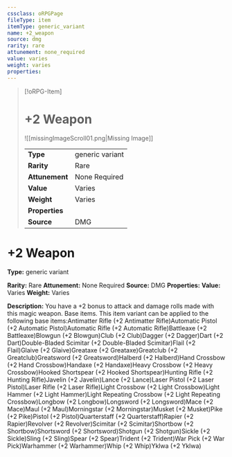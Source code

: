 ```yaml
---
cssclass: oRPGPage
fileType: item
itemType: generic_variant
name: +2_weapon
source: dmg
rarity: rare
attunement: none_required
value: varies
weight: varies
properties:
---
```

> [!oRPG-Item]
> # +2 Weapon
> ![[missingImageScroll01.png|Missing Image]]
>
> |  |   |
> |:--|---|
> |**Type** | generic variant |
> |**Rarity** | Rare |
> | **Attunement** | None Required |
> | **Value** | Varies |
>  | **Weight**| Varies |
>  |**Properties** |  |
> | **Source** | DMG |

#  +2 Weapon
**Type:** generic variant

**Rarity:** Rare
**Attunement:** None Required
**Source:** DMG
**Properties:**
**Value:** Varies
**Weight:** Varies

**Description:** You have a +2 bonus to attack and damage rolls made with this magic weapon. Base items. This item variant can be applied to the following base items:Antimatter Rifle (+2 Antimatter Rifle)Automatic Pistol (+2 Automatic Pistol)Automatic Rifle (+2 Automatic Rifle)Battleaxe (+2 Battleaxe)Blowgun (+2 Blowgun)Club (+2 Club)Dagger (+2 Dagger)Dart (+2 Dart)Double-Bladed Scimitar (+2 Double-Bladed Scimitar)Flail (+2 Flail)Glaive (+2 Glaive)Greataxe (+2 Greataxe)Greatclub (+2 Greatclub)Greatsword (+2 Greatsword)Halberd (+2 Halberd)Hand Crossbow (+2 Hand Crossbow)Handaxe (+2 Handaxe)Heavy Crossbow (+2 Heavy Crossbow)Hooked Shortspear (+2 Hooked Shortspear)Hunting Rifle (+2 Hunting Rifle)Javelin (+2 Javelin)Lance (+2 Lance)Laser Pistol (+2 Laser Pistol)Laser Rifle (+2 Laser Rifle)Light Crossbow (+2 Light Crossbow)Light Hammer (+2 Light Hammer)Light Repeating Crossbow (+2 Light Repeating Crossbow)Longbow (+2 Longbow)Longsword (+2 Longsword)Mace (+2 Mace)Maul (+2 Maul)Morningstar (+2 Morningstar)Musket (+2 Musket)Pike (+2 Pike)Pistol (+2 Pistol)Quarterstaff (+2 Quarterstaff)Rapier (+2 Rapier)Revolver (+2 Revolver)Scimitar (+2 Scimitar)Shortbow (+2 Shortbow)Shortsword (+2 Shortsword)Shotgun (+2 Shotgun)Sickle (+2 Sickle)Sling (+2 Sling)Spear (+2 Spear)Trident (+2 Trident)War Pick (+2 War Pick)Warhammer (+2 Warhammer)Whip (+2 Whip)Yklwa (+2 Yklwa)


